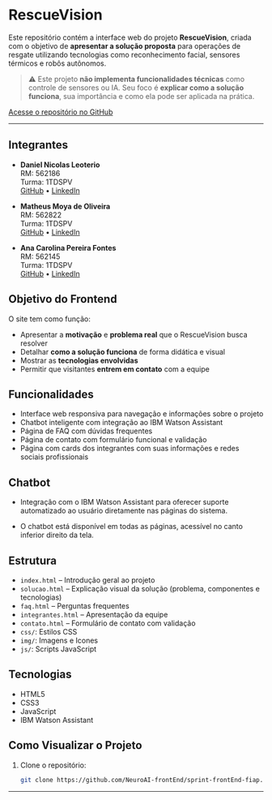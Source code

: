 # RescueVision

Este repositório contém a interface web do projeto **RescueVision**, criada com o objetivo de **apresentar a solução proposta** para operações de resgate utilizando tecnologias como reconhecimento facial, sensores térmicos e robôs autônomos.

> ⚠️ Este projeto **não implementa funcionalidades técnicas** como controle de sensores ou IA. Seu foco é **explicar como a solução funciona**, sua importância e como ela pode ser aplicada na prática.

[Acesse o repositório no GitHub](https://github.com/NeuroAI-frontEnd/sprint-frontEnd-fiap)

---

## Integrantes

- **Daniel Nicolas Leoterio**  
  RM: 562186  
  Turma: 1TDSPV  
  [GitHub](https://github.com/Dan1Nicolas)
  •
  [LinkedIn](https://www.linkedin.com/in/daniel-leoterio-153561261/)

- **Matheus Moya de Oliveira**  
  RM: 562822  
  Turma: 1TDSPV  
  [GitHub](https://github.com/matheusmoyaoliveira)
  •
  [LinkedIn](https://www.linkedin.com/in/matheusmoyaoliveira/)

- **Ana Carolina Pereira Fontes**  
  RM: 562145  
  Turma: 1TDSPV  
  [GitHub](https://github.com/CarolinaaFontes)
  •
  [LinkedIn](https://www.linkedin.com/in/ana-carolina-pereira-fontes/)


## Objetivo do Frontend

O site tem como função:

-  Apresentar a **motivação** e **problema real** que o RescueVision busca resolver
-  Detalhar **como a solução funciona** de forma didática e visual
-  Mostrar as **tecnologias envolvidas**
-  Permitir que visitantes **entrem em contato** com a equipe

## Funcionalidades

- Interface web responsiva para navegação e informações sobre o projeto
- Chatbot inteligente com integração ao IBM Watson Assistant
- Página de FAQ com dúvidas frequentes
- Página de contato com formulário funcional e validação
- Página com cards dos integrantes com suas informações e redes sociais profissionais

## Chatbot

- Integração com o IBM Watson Assistant para oferecer suporte automatizado ao usuário diretamente nas páginas do sistema.

- O chatbot está disponível em todas as páginas, acessível no canto inferior direito da tela.

## Estrutura

- `index.html` – Introdução geral ao projeto
- `solucao.html` – Explicação visual da solução (problema, componentes e tecnologias)
- `faq.html` – Perguntas frequentes
- `integrantes.html` – Apresentação da equipe
- `contato.html` – Formulário de contato com validação
- `css/`: Estilos CSS
- `img/`: Imagens e Icones
- `js/`: Scripts JavaScript

## Tecnologias

- HTML5
- CSS3
- JavaScript
- IBM Watson Assistant

## Como Visualizar o Projeto

1. Clone o repositório:
   ```bash
   git clone https://github.com/NeuroAI-frontEnd/sprint-frontEnd-fiap.git

---